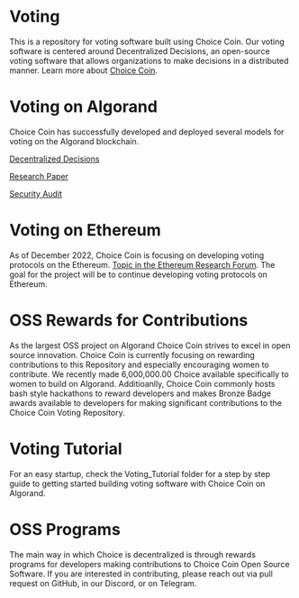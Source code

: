 # Voting
This is a repository for voting software built using Choice Coin. Our voting software is centered around Decentralized Decisions, an open-source voting software that allows organizations to make decisions in a distributed manner. Learn more about [Choice Coin](https://www.choice-coin.com/).

# Voting on Algorand
Choice Coin has successfully developed and deployed several models for voting on the Algorand blockchain. 

[Decentralized Decisions](https://www.decentralized-decisions.app/)

[Research Paper](https://papers.ssrn.com/sol3/papers.cfm?abstract_id=3913316)

[Security Audit](https://github.com/ChoiceCoin/Voting_DApp/blob/main/SecurityAudit/SecurityAudit.pdf)


# Voting on Ethereum
As of December 2022, Choice Coin is focusing on developing voting protocols on the Ethereum. [Topic in the Ethereum Research Forum](https://ethresear.ch/t/voting-on-ethereum/14467). The goal for the project will be to continue developing voting protocols on Ethereum.

# OSS Rewards for Contributions
As the largest OSS project on Algorand Choice Coin strives to excel in open source innovation. Choice Coin is currently focusing on rewarding contributions to this Repository and especially encouraging women to contribute. We recently made 6,000,000.00 Choice available specifically to women to build on Algorand. Additioanlly, Choice Coin commonly hosts bash style hackathons to reward developers and makes Bronze Badge awards available to developers for making significant contributions to the Choice Coin Voting Repository. 

# Voting Tutorial
For an easy startup, check the Voting_Tutorial folder for a step by step guide to getting started building voting software with Choice Coin on Algorand.

# OSS Programs
The main way in which Choice is decentralized is through rewards programs for developers making contributions to Choice Coin Open Source Software. If you are interested in contributing, please reach out via pull request on GitHub, in our Discord, or on Telegram.




